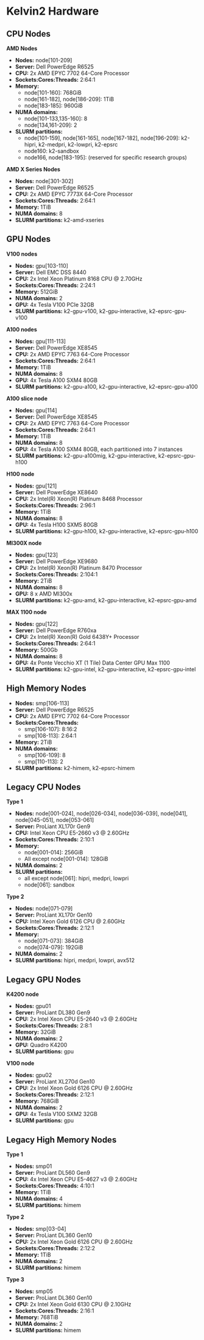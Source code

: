 # Kelvin2 Hardware

## CPU Nodes

**AMD Nodes**

- **Nodes:** node[101-209]
- **Server:** Dell PowerEdge R6525
- **CPU:** 2x AMD EPYC 7702 64-Core Processor
- **Sockets:Cores:Threads:** 2:64:1
- **Memory:**
    - node[101-160]: 768GiB
    - node[161-182], node[186-209]: 1TiB
    - node[183-185]: 960GiB
- **NUMA domains:**
    - node[101-133,135-160]: 8
    - node[134,161-209]: 2
- **SLURM partitions:**
    - node[101-159], node[161-165], node[167-182], node[196-209]: k2-hipri, k2-medpri, k2-lowpri, k2-epsrc
    - node160: k2-sandbox
    - node166, node[183-195]: (reserved for specific research groups)

**AMD X Series Nodes**

- **Nodes:** node[301-302]
- **Server:** Dell PowerEdge R6525
- **CPU:** 2x AMD EPYC 7773X 64-Core Processor
- **Sockets:Cores:Threads:** 2:64:1
- **Memory:** 1TiB
- **NUMA domains:** 8
- **SLURM partitions:** k2-amd-xseries

## GPU Nodes

**V100 nodes**

- **Nodes:** gpu[103-110]
- **Server:** Dell EMC DSS 8440
- **CPU:** 2x Intel Xeon Platinum 8168 CPU @ 2.70GHz
- **Sockets:Cores:Threads:** 2:24:1
- **Memory:** 512GiB
- **NUMA domains:** 2
- **GPU:** 4x Tesla V100 PCIe 32GB
- **SLURM partitions:** k2-gpu-v100, k2-gpu-interactive, k2-epsrc-gpu-v100

**A100 nodes**

- **Nodes:** gpu[111-113]
- **Server:** Dell PowerEdge XE8545
- **CPU:** 2x AMD EPYC 7763 64-Core Processor
- **Sockets:Cores:Threads:** 2:64:1
- **Memory:** 1TiB
- **NUMA domains:** 8
- **GPU:** 4x Tesla A100 SXM4 80GB
- **SLURM partitions:** k2-gpu-a100, k2-gpu-interactive, k2-epsrc-gpu-a100

**A100 slice node**

- **Nodes:** gpu[114]
- **Server:** Dell PowerEdge XE8545
- **CPU:** 2x AMD EPYC 7763 64-Core Processor
- **Sockets:Cores:Threads:** 2:64:1
- **Memory:** 1TiB
- **NUMA domains:** 8
- **GPU:** 4x Tesla A100 SXM4 80GB, each partitioned into 7 instances
- **SLURM partitions:** k2-gpu-a100mig, k2-gpu-interactive, k2-epsrc-gpu-h100

**H100 node**

- **Nodes:** gpu[121]
- **Server:** Dell PowerEdge XE8640
- **CPU:** 2x Intel(R) Xeon(R) Platinum 8468 Processor
- **Sockets:Cores:Threads:** 2:96:1
- **Memory:** 1TiB
- **NUMA domains:** 8
- **GPU:** 4x Tesla H100 SXM5 80GB
- **SLURM partitions:** k2-gpu-h100, k2-gpu-interactive, k2-epsrc-gpu-h100

**MI300X node**

- **Nodes:** gpu[123]
- **Server:** Dell PowerEdge XE9680
- **CPU:** 2x Intel(R) Xeon(R) Platinum 8470 Processor
- **Sockets:Cores:Threads:** 2:104:1
- **Memory:** 2TiB
- **NUMA domains:** 8
- **GPU:** 8 x AMD MI300x
- **SLURM partitions:** k2-gpu-amd, k2-gpu-interactive, k2-epsrc-gpu-amd

**MAX 1100 node**

- **Nodes:** gpu[122]
- **Server:** Dell PowerEdge R760xa
- **CPU:** 2x Intel(R) Xeon(R) Gold 6438Y+ Processor
- **Sockets:Cores:Threads:** 2:64:1
- **Memory:** 500Gb
- **NUMA domains:** 8
- **GPU:** 4x Ponte Vecchio XT (1 Tile) Data Center GPU Max 1100
- **SLURM partitions:** k2-gpu-intel, k2-gpu-interactive, k2-epsrc-gpu-intel


## High Memory Nodes

- **Nodes:** smp[106-113]
- **Server:** Dell PowerEdge R6525
- **CPU:** 2x AMD EPYC 7702 64-Core Processor
- **Sockets:Cores:Threads:**
    - smp[106-107]: 8:16:2
    - smp[108-113]: 2:64:1
- **Memory:** 2TiB
- **NUMA domains:** 
    - smp[106-109]: 8
    - smp[110-113]: 2
- **SLURM partitions:** k2-himem, k2-epsrc-himem

## Legacy CPU Nodes

**Type 1**

- **Nodes:** node[001-024], node[026-034], node[036-039], node[041], node[045-051], node[053-061]
- **Server:** ProLiant XL170r Gen9
- **CPU:** Intel Xeon CPU E5-2660 v3 @ 2.60GHz
- **Sockets:Cores:Threads:** 2:10:1
- **Memory:**
    - node[001-014]: 256GiB
    - All except node[001-014]: 128GiB
- **NUMA domains:** 2
- **SLURM partitions:** 
    - all except node[061]: hipri, medpri, lowpri
    - node[061]: sandbox

**Type 2**

- **Nodes:** node[071-079]
- **Server:** ProLiant XL170r Gen10
- **CPU:** Intel Xeon Gold 6126 CPU @ 2.60GHz
- **Sockets:Cores:Threads:** 2:12:1
- **Memory:**
    - node[071-073]: 384GiB
    - node[074-079]: 192GiB
- **NUMA domains:** 2
- **SLURM partitions:** hipri, medpri, lowpri, avx512

## Legacy GPU Nodes

**K4200 node**

- **Nodes:** gpu01
- **Server:** ProLiant DL380 Gen9
- **CPU:** 2x Intel Xeon CPU E5-2640 v3 @ 2.60GHz
- **Sockets:Cores:Threads:** 2:8:1
- **Memory:** 32GiB
- **NUMA domains:** 2
- **GPU:** Quadro K4200
- **SLURM partitions:** gpu

**V100 node**

- **Nodes:** gpu02
- **Server:** ProLiant XL270d Gen10
- **CPU:** 2x Intel Xeon Gold 6126 CPU @ 2.60GHz
- **Sockets:Cores:Threads:** 2:12:1
- **Memory:** 768GiB
- **NUMA domains:** 2
- **GPU:** 4x Tesla V100 SXM2 32GB
- **SLURM partitions:** gpu

## Legacy High Memory Nodes

**Type 1**

- **Nodes:** smp01
- **Server:** ProLiant DL560 Gen9
- **CPU:** 4x Intel Xeon CPU E5-4627 v3 @ 2.60GHz
- **Sockets:Cores:Threads:** 4:10:1
- **Memory:** 1TiB
- **NUMA domains:** 4
- **SLURM partitions:** himem

**Type 2**

- **Nodes:** smp[03-04]
- **Server:** ProLiant DL360 Gen10
- **CPU:** 2x Intel Xeon Gold 6126 CPU @ 2.60GHz
- **Sockets:Cores:Threads:** 2:12:2
- **Memory:** 1TiB
- **NUMA domains:** 2
- **SLURM partitions:** himem

**Type 3**

- **Nodes:** smp05
- **Server:** ProLiant DL360 Gen10
- **CPU:** 2x Intel Xeon Gold 6130 CPU @ 2.10GHz
- **Sockets:Cores:Threads:** 2:16:1
- **Memory:** 768TiB
- **NUMA domains:** 2
- **SLURM partitions:** himem
